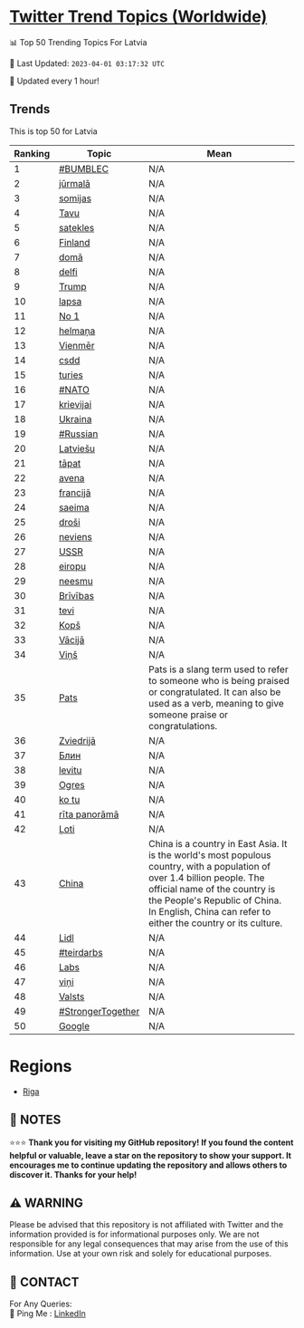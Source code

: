 [Twitter Trend Topics (Worldwide)](https://github.com/ErcinDedeoglu/Twitter-Trend-Topics)
==========


📊 Top 50 Trending Topics For Latvia

📆 Last Updated: `2023-04-01 03:17:32 UTC`

🔧 Updated every 1 hour!


## Trends

This is top 50 for Latvia

| Ranking | Topic | Mean |
| ------- | ------------ | ------------ |
| 1 | [#BUMBLEC](http://twitter.com/search?q=%23BUMBLEC) | N/A |
| 2 | [jūrmalā](http://twitter.com/search?q=j%c5%abrmal%c4%81) | N/A |
| 3 | [somijas](http://twitter.com/search?q=somijas) | N/A |
| 4 | [Tavu](http://twitter.com/search?q=Tavu) | N/A |
| 5 | [satekles](http://twitter.com/search?q=satekles) | N/A |
| 6 | [Finland](http://twitter.com/search?q=Finland) | N/A |
| 7 | [domā](http://twitter.com/search?q=dom%c4%81) | N/A |
| 8 | [delfi](http://twitter.com/search?q=delfi) | N/A |
| 9 | [Trump](http://twitter.com/search?q=Trump) | N/A |
| 10 | [lapsa](http://twitter.com/search?q=lapsa) | N/A |
| 11 | [No 1](http://twitter.com/search?q=No+1) | N/A |
| 12 | [helmaņa](http://twitter.com/search?q=helma%c5%86a) | N/A |
| 13 | [Vienmēr](http://twitter.com/search?q=Vienm%c4%93r) | N/A |
| 14 | [csdd](http://twitter.com/search?q=csdd) | N/A |
| 15 | [turies](http://twitter.com/search?q=turies) | N/A |
| 16 | [#NATO](http://twitter.com/search?q=%23NATO) | N/A |
| 17 | [krievijai](http://twitter.com/search?q=krievijai) | N/A |
| 18 | [Ukraina](http://twitter.com/search?q=Ukraina) | N/A |
| 19 | [#Russian](http://twitter.com/search?q=%23Russian) | N/A |
| 20 | [Latviešu](http://twitter.com/search?q=Latvie%c5%a1u) | N/A |
| 21 | [tāpat](http://twitter.com/search?q=t%c4%81pat) | N/A |
| 22 | [avena](http://twitter.com/search?q=avena) | N/A |
| 23 | [francijā](http://twitter.com/search?q=francij%c4%81) | N/A |
| 24 | [saeima](http://twitter.com/search?q=saeima) | N/A |
| 25 | [droši](http://twitter.com/search?q=dro%c5%a1i) | N/A |
| 26 | [neviens](http://twitter.com/search?q=neviens) | N/A |
| 27 | [USSR](http://twitter.com/search?q=USSR) | N/A |
| 28 | [eiropu](http://twitter.com/search?q=eiropu) | N/A |
| 29 | [neesmu](http://twitter.com/search?q=neesmu) | N/A |
| 30 | [Brīvības](http://twitter.com/search?q=Br%c4%abv%c4%abbas) | N/A |
| 31 | [tevi](http://twitter.com/search?q=tevi) | N/A |
| 32 | [Kopš](http://twitter.com/search?q=Kop%c5%a1) | N/A |
| 33 | [Vācijā](http://twitter.com/search?q=V%c4%81cij%c4%81) | N/A |
| 34 | [Viņš](http://twitter.com/search?q=Vi%c5%86%c5%a1) | N/A |
| 35 | [Pats](http://twitter.com/search?q=Pats) | Pats is a slang term used to refer to someone who is being praised or congratulated. It can also be used as a verb, meaning to give someone praise or congratulations. |
| 36 | [Zviedrijā](http://twitter.com/search?q=Zviedrij%c4%81) | N/A |
| 37 | [Блин](http://twitter.com/search?q=%d0%91%d0%bb%d0%b8%d0%bd) | N/A |
| 38 | [levitu](http://twitter.com/search?q=levitu) | N/A |
| 39 | [Ogres](http://twitter.com/search?q=Ogres) | N/A |
| 40 | [ko tu](http://twitter.com/search?q=ko+tu) | N/A |
| 41 | [rīta panorāmā](http://twitter.com/search?q=r%c4%abta+panor%c4%81m%c4%81) | N/A |
| 42 | [Ļoti](http://twitter.com/search?q=%c4%bboti) | N/A |
| 43 | [China](http://twitter.com/search?q=China) | China is a country in East Asia. It is the world's most populous country, with a population of over 1.4 billion people. The official name of the country is the People's Republic of China. In English, China can refer to either the country or its culture. |
| 44 | [Lidl](http://twitter.com/search?q=Lidl) | N/A |
| 45 | [#teirdarbs](http://twitter.com/search?q=%23teirdarbs) | N/A |
| 46 | [Labs](http://twitter.com/search?q=Labs) | N/A |
| 47 | [viņi](http://twitter.com/search?q=vi%c5%86i) | N/A |
| 48 | [Valsts](http://twitter.com/search?q=Valsts) | N/A |
| 49 | [#StrongerTogether](http://twitter.com/search?q=%23StrongerTogether) | N/A |
| 50 | [Google](http://twitter.com/search?q=Google) | N/A |



# Regions

* [Riga](</Latvia/Riga.md>)



## 📝 NOTES

⭐⭐⭐ **Thank you for visiting my GitHub repository! If you found the content helpful or valuable, leave a star on the repository to show your support. It encourages me to continue updating the repository and allows others to discover it. Thanks for your help!**


## ⚠️ WARNING

Please be advised that this repository is not affiliated with Twitter and the information provided is for informational purposes only. We are not responsible for any legal consequences that may arise from the use of this information. Use at your own risk and solely for educational purposes.


## 📨 CONTACT

 For Any Queries:  
            🏓 Ping Me : [LinkedIn](https://www.linkedin.com/in/ercindedeoglu/)
